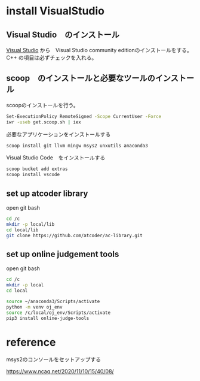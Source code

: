 # install VisualStudio

## Visual Studio　のインストール

[Visual Studio](https://visualstudio.microsoft.com/ja/) から　Visual Studio community editionのインストールをする。
C++ の項目は必ずチェックを入れる。

## scoop　のインストールと必要なツールのインストール

scoopのインストールを行う。

```bash
Set-ExecutionPolicy RemoteSigned -Scope CurrentUser -Force
iwr -useb get.scoop.sh | iex
```

必要なアプリケーションをインストールする

```bash
scoop install git llvm mingw msys2 unxutils anaconda3
```

Visual Studio Code　をインストールする

```bash
scoop bucket add extras
scoop install vscode
```

## set up atcoder library
open git bash

```bash
cd /c
mkdir -p local/lib
cd local/lib
git clone https://github.com/atcoder/ac-library.git
```

## set up online judgement tools
open git bash

```bash
cd /c
mkdir -p local
cd local

source ~/anaconda3/Scripts/activate
python -m venv oj_env
source /c/local/oj_env/Scripts/activate
pip3 install online-judge-tools
```


# reference
msys2のコンソールをセットアップする

https://www.ncaq.net/2020/11/10/15/40/08/
